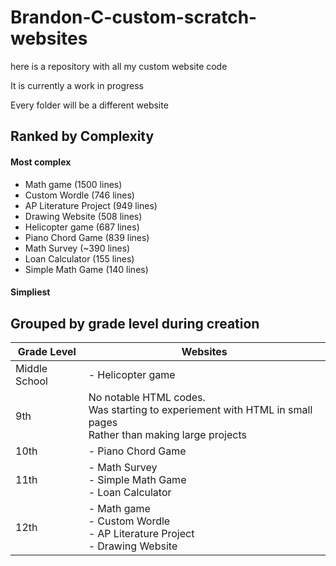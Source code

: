 # Brandon-C-custom-scratch-websites
here is a repository with all my custom website code

It is currently a work in progress

Every folder will be a different website

## Ranked by Complexity
#### Most complex
- Math game (1500 lines)
- Custom Wordle (746 lines)
- AP Literature Project (949 lines)
- Drawing Website (508 lines)
- Helicopter game (687 lines)
- Piano Chord Game (839 lines)
- Math Survey (~390 lines)
- Loan Calculator (155 lines)
- Simple Math Game (140 lines)
#### Simpliest

## Grouped by grade level during creation
| Grade Level      | Websites |
| ----------- | ----------- |
| Middle School | - Helicopter game |
| 9th | No notable HTML codes. <br> Was starting to experiement with HTML in small pages <br> Rather than making large projects |
| 10th | - Piano Chord Game |
| 11th | - Math Survey <br> - Simple Math Game <br> - Loan Calculator |
| 12th | - Math game <br> - Custom Wordle <br> - AP Literature Project <br> - Drawing Website |
